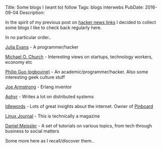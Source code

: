 Title: Some blogs I (want to) follow
Tags: blogs
    interwebs
PubDate: 2016-09-04
Description:

In the spirit of my previous post on 
[hacker news links](http://www.99nth.com/~krm/blog/hn_links.html) I decided to
collect some blogs I like to check back regularly here.

In no particular order..

[Julia Evans](http://jvns.ca/) - A programmer/hacker

[Michael O. Church](https://michaelochurch.wordpress.com/) - Interesting views 
on startups, technology workers, economy etc

[Philip Guo (pgbovine)](http://www.pgbovine.net/) - An 
academic/programmer/hacker. Also some interesting geek culture stuff

[Joe Armstrong](https://joearms.github.io/) - Erlang inventor

[Aphyr](https://aphyr.com/) - Writes a lot on distributed systems

[Idlewords](http://idlewords.com/) - Lots of great
insights about the internet. Owner of [Pinboard](http://pinboard.in/)

[Linux Journal](https://www.linuxjournal.com) - This is technically a magazine

[Daniel Meissler](https://danielmiessler.com/study) - A set of tutorials on 
various topics, from tech through business to social matters

Some more here as I recall/discover them..
